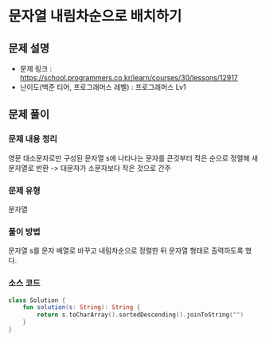 # 문자열 내림차순으로 배치하기

## 문제 설명
- 문제 링크 : https://school.programmers.co.kr/learn/courses/30/lessons/12917
- 난이도(백준 티어, 프로그래머스 레벨) : 프로그래머스 Lv1

## 문제 풀이

### 문제 내용 정리
영문 대소문자로만 구성된 문자열 s에 나타나는 문자를 큰것부터 작은 순으로 정렬해 새 문자열로 반환
-> 대문자가 소문자보다 작은 것으로 간주

### 문제 유형
문자열

### 풀이 방법
문자열 s를 문자 배열로 바꾸고 내림차순으로 정렬한 뒤 문자열 형태로 출력하도록 했다.

### 소스 코드
```kotlin
class Solution {
    fun solution(s: String): String {
        return s.toCharArray().sortedDescending().joinToString("")
    }
}
```